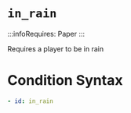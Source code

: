 # `in_rain`
:::infoRequires:
Paper
:::

Requires a player to be in rain
# Condition Syntax
```yaml
- id: in_rain
```
